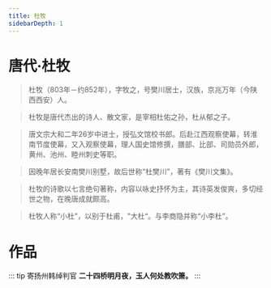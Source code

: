 ```yaml
---
title: 杜牧
sidebarDepth: 1
---
```


# 唐代·杜牧
> 杜牧（803年－约852年），字牧之，号樊川居士，汉族，京兆万年（今陕西西安）人。

> 杜牧是唐代杰出的诗人、散文家，是宰相杜佑之孙，杜从郁之子。

> 唐文宗大和二年26岁中进士，授弘文馆校书郎。后赴江西观察使幕，转淮南节度使幕，又入观察使幕，理人国史馆修撰，膳部、比部、司勋员外郎，黄州、池州、睦州刺史等职。

> 因晚年居长安南樊川别墅，故后世称“杜樊川”，著有《樊川文集》。

> 杜牧的诗歌以七言绝句著称，内容以咏史抒怀为主，其诗英发俊爽，多切经世之物，在晚唐成就颇高。

> 杜牧人称“小杜”，以别于杜甫，"大杜“。与李商隐并称“小李杜”。

# 作品
::: tip 寄扬州韩绰判官
**二十四桥明月夜，玉人何处教吹箫。**
:::